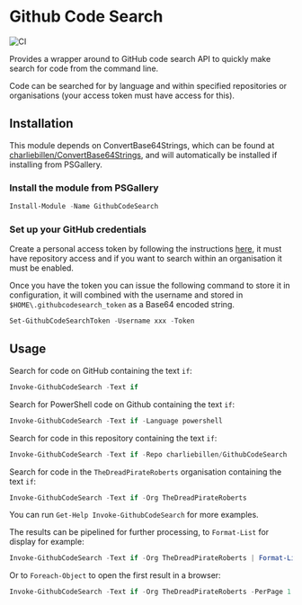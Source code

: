 # Github Code Search

![CI](https://github.com/charliebillen/GithubCodeSearch/workflows/CI/badge.svg)

Provides a wrapper around to GitHub code search API to quickly make search for code from the command line.

Code can be searched for by language and within specified repositories or organisations (your access token must have access for this).

## Installation
This module depends on ConvertBase64Strings, which can be found at [charliebillen/ConvertBase64Strings](https://github.com/charliebillen/ConvertBase64Strings), and will automatically be installed if installing from PSGallery.

### Install the module from PSGallery
```powershell
Install-Module -Name GithubCodeSearch
```

### Set up your GitHub credentials
Create a personal access token by following the instructions [here](https://help.github.com/en/github/authenticating-to-github/creating-a-personal-access-token-for-the-command-line), it must have repository access and if you want to search within an organisation it must be enabled.

Once you have the token you can issue the following command to store it in configuration, it will combined with the username and stored in `$HOME\.githubcodesearch_token` as a Base64 encoded string.

```powershell
Set-GithubCodeSearchToken -Username xxx -Token
```

## Usage

Search for code on GitHub containing the text `if`:
```powershell
Invoke-GithubCodeSearch -Text if
```

Search for PowerShell code on Github containing the text `if`:
```powershell
Invoke-GithubCodeSearch -Text if -Language powershell
```

Search for code in this repository containing the text `if`:
```powershell
Invoke-GithubCodeSearch -Text if -Repo charliebillen/GithubCodeSearch
```

Search for code in the `TheDreadPirateRoberts` organisation containing the text `if`:
```powershell
Invoke-GithubCodeSearch -Text if -Org TheDreadPirateRoberts
```

You can run `Get-Help Invoke-GithubCodeSearch` for more examples.

The results can be pipelined for further processing, to `Format-List` for display for example:
```powershell
Invoke-GithubCodeSearch -Text if -Org TheDreadPirateRoberts | Format-List
```

Or to `Foreach-Object` to open the first result in a browser:
```powershell
Invoke-GithubCodeSearch -Text if -Org TheDreadPirateRoberts -PerPage 1 | ForEach-Object { Start-Process $_.URL }
```
